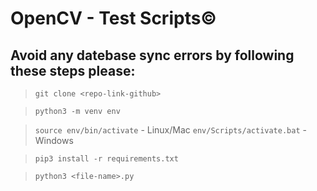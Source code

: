 

# OpenCV - Test Scripts©



## Avoid any datebase sync errors by following these steps please: 

> `git clone <repo-link-github>`

> `python3 -m venv env`

> `source env/bin/activate` - Linux/Mac `env/Scripts/activate.bat` - Windows

> `pip3 install -r requirements.txt`

> `python3 <file-name>.py `

